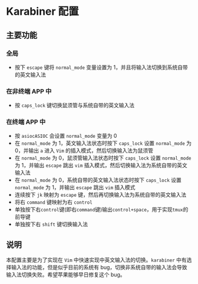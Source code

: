 # Karabiner 配置

## 主要功能

### 全局

- 按下 `escape` 键将 `normal_mode` 变量设置为 1，并且将输入法切换到系统自带的英文输入法

### 在非终端 APP 中

- 按 `caps_lock` 键切换鼠须管与系统自带的英文输入法

### 在终端 APP 中

- 按 `asiocASIOC` 会设置 `normal_mode` 变量为 0
- 在 `normal_mode` 为 1，英文输入法状态时按下 `caps_lock` 设置 `normal_mode` 为 0，并输出 `a` 进入 `Vim` 的插入模式，然后切换输入法为鼠须管
- 在 `normal_mode` 为 0，鼠须管输入法状态时按下 `caps_lock` 设置 `normal_mode` 为 1，并输出 `escape` 跳出 `vim` 插入模式，然后切换输入法为系统自带的英文输入法
- 在 `normal_mode` 为 0，系统自带的英文输入法状态时按下 `caps_lock` 设置 `normal_mode` 为 1，并输出 `escape` 跳出 `vim` 插入模式
- 连续按下 `jk` 映射为 `escape` 键，然后再切换输入法为系统自带的英文输入法
- 将右 `command` 键映射为右 `control`
- 单独按下右`control`键(即右`command`键)输出`control+space`，用于实现`tmux`的前导键
- 单独按下右 `shift` 键切换输入法

## 说明

本配置主要是为了实现在 `Vim` 中快速实现中英文输入法的切换。`karabiner` 中有选择输入法的功能，但是似乎目前的系统有 bug，切换非系统自带的输入法会导致输入法切换失败。希望苹果能够早日修复这个 bug。
